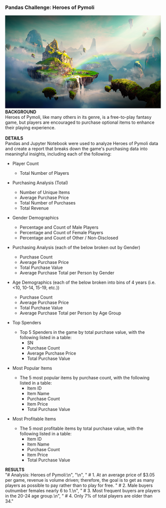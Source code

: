 ### Pandas Challenge: **Heroes of Pymoli**

<div style="text-align:center"><img src="static/images/Fantasy.png" width="1000" height="300"/></div>
<b>BACKGROUND</b><br>
Heroes of Pymoli, like many others in its genre, is a free-to-play fantasy game, but players are encouraged to purchase optional items to enhance their playing experience.<br>
<br>
<b>DETAILS</b><br>
Pandas and Jupyter Notebook were used to analyze Heroes of Pymoli data and create a report that breaks down the game's purchasing data into meaningful insights, including each of the following:

- Player Count
  - Total Number of Players<br>

- Purchasing Analysis (Total)
  - Number of Unique Items
  - Average Purchase Price
  - Total Number of Purchases
  - Total Revenue<br>

- Gender Demographics
  - Percentage and Count of Male Players
  - Percentage and Count of Female Players
  - Percentage and Count of Other / Non-Disclosed<br>

- Purchasing Analysis (each of the below broken out by Gender)
  - Purchase Count
  - Average Purchase Price
  - Total Purchase Value
  - Average Purchase Total per Person by Gender<br>

- Age Demographics (each of the below broken into bins of 4 years (i.e. <10, 10-14, 15-19, etc.))
  - Purchase Count
  - Average Purchase Price
  - Total Purchase Value
  - Average Purchase Total per Person by Age Group<br>

- Top Spenders
  - Top 5 Spenders in the game by total purchase value, with the following listed in a table:
    - SN
    - Purchase Count
    - Average Purchase Price
    - Total Purchase Value<br>

- Most Popular Items
  - The 5 most popular items by purchase count, with the following listed in a table:
    - Item ID
    - Item Name
    - Purchase Count
    - Item Price
    - Total Purchase Value<br>

- Most Profitable Items
  - The 5 most profitable items by total purchase value, with the following listed in a table:
    - Item ID
    - Item Name
    - Purchase Count
    - Item Price
    - Total Purchase Value
   
 <b>RESULTS</b><br>
 "# Analysis: Heroes of Pymoli:\n",
    "\n",
    "    # 1. At an average price of $3.05 per game, revenue is volume driven; therefore, the goal is to get as many players as possible to pay rather than to play for free.
    "    # 2. Male buyers outnumber females nearly 6 to 1.\n",
    "    # 3. Most frequent buyers are players in the 20-24 age group.\n",
    "    # 4. Only 7% of total players are older than 34."
  


